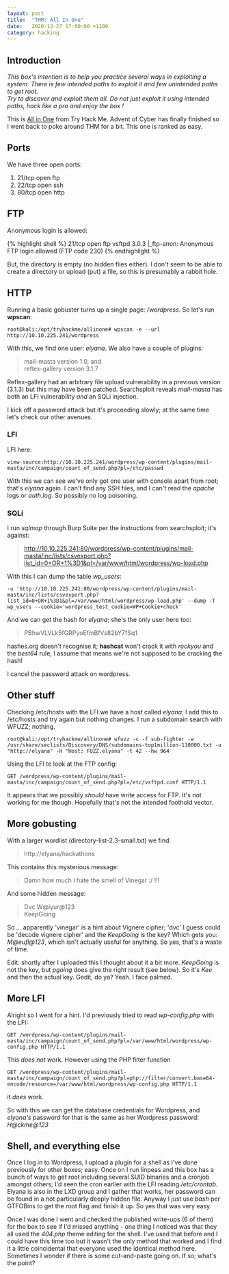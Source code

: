 ```yaml
---
layout: post
title:  "THM: All In One"
date:   2020-12-27 17:00:00 +1100
category: hacking
---
```


## Introduction
*This box's intention is to help you practice several ways in exploiting a system. There is few intended paths to exploit it and few unintended paths to get root.  
Try to discover and exploit them all. Do not just exploit it using intended paths, hack like a pro and enjoy the box !*

This is [All in One](https://tryhackme.com/room/allinonemj) from Try Hack Me. Advent of Cyber has finally finished so I went back to poke around THM for a bit. This one is ranked as easy.

## Ports
We have three open ports:

1. 21/tcp open  ftp
2. 22/tcp open  ssh
3. 80/tcp open  http

## FTP
Anonymous login is allowed:

{% highlight shell %}
21/tcp open  ftp     vsftpd 3.0.3
|_ftp-anon: Anonymous FTP login allowed (FTP code 230)
{% endhighlight %}

But, the directory is empty (no hidden files either). I don't seem to be able to create a directory or upload (put) a file, so this is presumably a rabbit hole.

## HTTP
Running a basic gobuster turns up a single page: */wordpress*. So let's run **wpscan**:

``
root@kali:/opt/tryhackme/allinone# wpscan -e --url http://10.10.225.241/wordpress
``

With this, we find one user: *elyana*. We also have a couple of plugins:

>mail-masta version 1.0, and  
>reflex-gallery version 3.1.7

Reflex-gallery had an arbitrary file upload vulnerability in a previous version (3.1.3) but this may have been patched. Searchsploit reveals *mail-masta* has both an LFI vulnerability *and* an SQLi injection.

I kick off a password attack but it's proceeding slowly; at the same time let's check our other avenues.

### LFI
LFI here:

``
view-source:http://10.10.225.241/wordpress/wp-content/plugins/mail-masta/inc/campaign/count_of_send.php?pl=/etc/passwd
``

With this we can see we've only got one user with console apart from root; that's *elyana* again. I can't find any SSH files, and I can't read the *apache* logs or *auth.log*. So possibly no log poisoning.

### SQLi
I run *sqlmap* through Burp Suite per the instructions from searchsploit; it's against:

>http://10.10.225.241:80/wordpress/wp-content/plugins/mail-masta/inc/lists/csvexport.php?list_id=0+OR+1%3D1&pl=/var/www/html/wordpress/wp-load.php

With this I can dump the table *wp_users*:

``
-u 'http://10.10.225.241:80/wordpress/wp-content/plugins/mail-masta/inc/lists/csvexport.php?list_id=0+OR+1%3D1&pl=/var/www/html/wordpress/wp-load.php' --dump -T wp_users --cookie='wordpress_test_cookie=WP+Cookie+check'
``

And we can get the hash for *elyana*; she's the only user here too:

>$P$BhwVLVLk5fGRPyoEfmBfVs82bY7fSq1

hashes.org doesn't recognise it; **hashcat** won't crack it with *rockyou* and the *best64* rule; I assume that means we're not supposed to be cracking the hash!

I cancel the password attack on wordpress.

## Other stuff
Checking /etc/hosts with the LFI we have a host called *elyana*; I add this to /etc/hosts and try again but nothing changes. I run a subdomain search with WFUZZ; nothing.

``
root@kali:/opt/tryhackme/allinone# wfuzz -c -f sub-fighter -w /usr/share/seclists/Discovery/DNS/subdomains-top1million-110000.txt -u "http://elyana" -H "Host: FUZZ.elyana" -t 42 --hw 964
``

Using the LFI to look at the FTP config:

``
GET /wordpress/wp-content/plugins/mail-masta/inc/campaign/count_of_send.php?pl=/etc/vsftpd.conf HTTP/1.1
``

It appears that we possibly *should* have write access for FTP. It's not working for me though. Hopefully that's not the intended foothold vector.

## More gobusting
With a larger wordlist (directory-list-2.3-small.txt) we find:

>http://elyana/hackathons

This contains this mysterious message:

>Damn how much I hate the smell of Vinegar :/ !!! 

And some hidden message:

>Dvc W@iyur@123  
KeepGoing

So ... apparently 'vinegar' is a hint about Vignere cipher; 'dvc' I guess could be 'decode vignere cipher' and the *KeepGoing* is the key? Which gets you: *M@eufl@123*, which isn't actually useful for anything. So yes, that's a waste of time.

Edit: shortly after I uploaded this I thought about it a bit more. *KeepGoing* is not the key, but *pgoing* does give the right result (see below). So it's *Kee* and then the actual key. Gedit, do ya? Yeah. I face palmed.

## More LFI
Alright so I went for a hint. I'd previously tried to read *wp-config.php* with the LFI:

``
GET /wordpress/wp-content/plugins/mail-masta/inc/campaign/count_of_send.php?pl=/var/www/html/wordpress/wp-config.php HTTP/1.1
``

This *does not* work. However using the PHP filter function

``
GET /wordpress/wp-content/plugins/mail-masta/inc/campaign/count_of_send.php?pl=php://filter/convert.base64-encode/resource=/var/www/html/wordpress/wp-config.php HTTP/1.1
``

it *does* work.

So with this we can get the database credentials for Wordpress, and *elyana's* password for that is the same as her Wordpress password: *H@ckme@123*

## Shell, and everything else
Once I log in to Wordpress, I upload a plugin for a shell as I've done previously for other boxes; easy. Once on I run linpeas and this box has a bunch of ways to get root including several SUID binaries and a cronjob amongst others; I'd seen the cron earlier with the LFI reading */etc/crontab*. Elyana is also in the LXD group and I gather that works, her password can be found in a not particularly deeply hidden file. Anyway I just use *bash* per GTFOBins to get the root flag and finish it up. So yes that was very easy.

Once I was done I went and checked the published write-ups (6 of them) for the box to see if I'd missed anything - one thing I noticed was that they all used the *404.php* theme editing for the shell. I've used that before and I could have this time too but it wasn't the only method that worked and I find it a little coincidental that everyone used the identical method here. Sometimes I wonder if there is some cut-and-paste going on. If so; what's the point? 
